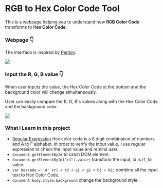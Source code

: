 # RGB to Hex Color Code Tool

This is a webpage helping you to understand how **RGB Color Code** transforms to **Hex Color Code**.

### Webpage :point_down: 
The interface is inspired by [Panton](https://store.pantone.com/hk/en/?gclid=EAIaIQobChMIs-6406iL5wIVQXRgCh2jMQ8jEAAYASAAEgIO4fD_BwE).

![](https://i.imgur.com/uB31gAK.png)

### Input the R, G, B value :point_down: 
When user inputs the value, the Hex Color Code at the bottom and the background color will change simultaneously. 

User can easily compare the R, G, B's values along with the Hex Color Code and the background color.

![](https://i.imgur.com/XUcHN0r.png)

### What I Learn in this project
- [Regular Expression](https://developer.mozilla.org/en-US/docs/Web/JavaScript/Guide/Regular_Expressions)
Hex color code is a 6 digit combination of numbers and A to F alphabet. In order to verify the input value, I use regular expression to check the input value and remind user.
- `document.getElementById` to catch DOM element.
- `document.getElementById("r1").value;` transform the input, id is r1, to value.
- `var hexcode = '#' +r1 + r2 + g1 + g2 + b1 + b2;` combine all the input text to Hex Color Code.
- `document.body.style.background` change the background style.
